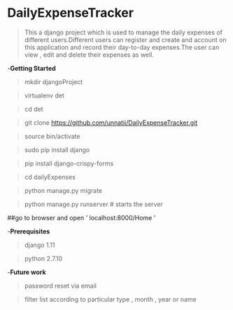 # DailyExpenseTracker

>This a django project which is used to manage the daily expenses of different users.Different users can register and create and account on this application and record their day-to-day expenses.The user can view , edit and delete their expenses as well.



-**Getting Started**

>mkdir djangoProject

>virtualenv det

>cd det

>git clone https://github.com/unnatii/DailyExpenseTracker.git

>source bin/activate

>sudo pip install django 

>pip install django-crispy-forms

>cd dailyExpenses

>python manage.py migrate

>python manage.py runserver # starts the server 

##go to browser and open ' localhost:8000/Home '


-**Prerequisites**
>django 1.11

>python 2.7.10



-**Future work**
>password reset via email

>filter list according to particular type , month , year or name

